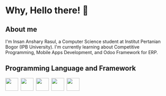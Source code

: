 <h1>
  Why, Hello there! 👋
</h1> 


## About me
I'm Insan Anshary Rasul, a Computer Science student at Institut Pertanian Bogor (IPB University). I'm currently learning about Competitive Programming, Mobile Apps Development, and Odoo Framework for ERP.

## Programming Language and Framework
<img src="https://cdn.jsdelivr.net/gh/devicons/devicon@latest/icons/cplusplus/cplusplus-original.svg" width=40 height=40/>&nbsp;
<img src="https://cdn.jsdelivr.net/gh/devicons/devicon@latest/icons/c/c-original.svg" width=40 height=40/>&nbsp;
<img src="https://cdn.jsdelivr.net/gh/devicons/devicon@latest/icons/python/python-original.svg" width=40 height=40/>&nbsp;
<img src="https://cdn.jsdelivr.net/gh/devicons/devicon@latest/icons/flutter/flutter-original.svg" width=40 height=40/>&nbsp;
<img src="https://odoocdn.com/openerp_website/static/src/img/assets/png/odoo_logo.png" width=40 height=40/>&nbsp;
          
          

          
          
          

<!--
**insanansharyrasul/insanansharyrasul** is a ✨ _special_ ✨ repository because its `README.md` (this file) appears on your GitHub profile.

Here are some ideas to get you started:

- 🔭 I’m currently working on ...
- 🌱 I’m currently learning ...
- 👯 I’m looking to collaborate on ...
- 🤔 I’m looking for help with ...
- 💬 Ask me about ...
- 📫 How to reach me: ...
- 😄 Pronouns: ...
- ⚡ Fun fact: ...
-->
